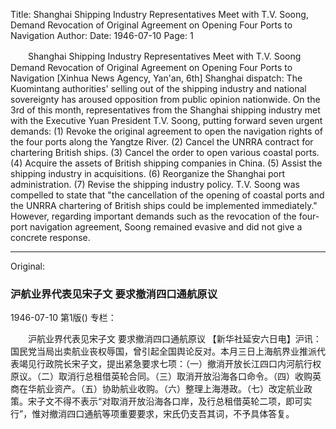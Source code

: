 Title: Shanghai Shipping Industry Representatives Meet with T.V. Soong, Demand Revocation of Original Agreement on Opening Four Ports to Navigation
Author:
Date: 1946-07-10
Page: 1

　　Shanghai Shipping Industry Representatives Meet with T.V. Soong
    Demand Revocation of Original Agreement on Opening Four Ports to Navigation
    [Xinhua News Agency, Yan'an, 6th] Shanghai dispatch: The Kuomintang authorities' selling out of the shipping industry and national sovereignty has aroused opposition from public opinion nationwide. On the 3rd of this month, representatives from the Shanghai shipping industry met with the Executive Yuan President T.V. Soong, putting forward seven urgent demands: (1) Revoke the original agreement to open the navigation rights of the four ports along the Yangtze River. (2) Cancel the UNRRA contract for chartering British ships. (3) Cancel the order to open various coastal ports. (4) Acquire the assets of British shipping companies in China. (5) Assist the shipping industry in acquisitions. (6) Reorganize the Shanghai port administration. (7) Revise the shipping industry policy. T.V. Soong was compelled to state that "the cancellation of the opening of coastal ports and the UNRRA chartering of British ships could be implemented immediately." However, regarding important demands such as the revocation of the four-port navigation agreement, Soong remained evasive and did not give a concrete response.



<hr /> 

Original: 


### 沪航业界代表见宋子文  要求撤消四口通航原议

1946-07-10
第1版()
专栏：

　　沪航业界代表见宋子文
    要求撤消四口通航原议
    【新华社延安六日电】沪讯：国民党当局出卖航业丧权辱国，曾引起全国舆论反对。本月三日上海航界业推派代表竭见行政院长宋子文，提出紧急要求七项：（一）撤消开放长江四口内河航行权原议。（二）取消行总租借英轮合同。（三）取消开放沿海各口命令。（四）收购英商在华航业资产。（五）协助航业收购。（六）整理上海港政。（七）改定航业政策。宋子文不得不表示“对取消开放沿海各口岸，及行总租借英轮二项，即可实行”，惟对撤消四口通航等项重要要求，宋氏仍支吾其词，不予具体答复。
